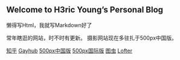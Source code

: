 ## Welcome to H3ric Young’s Personal Blog
懒得写Html，我就写Markdown好了

常年瞎逛的网站，时不时有更新。
摄影网站现在多驻扎于500px中国版。

[知乎](https://www.zhihu.com/people/H3ric)
[Gayhub](https://github.com/HericYoung)
[500px中国版](https://500px.me/h3ricyoung)
[500px国际版](https://500px.com/1332454954)
[图虫](https://tuchong.com/1164784/)
[Lofter](http://hericyoung.lofter.com)

